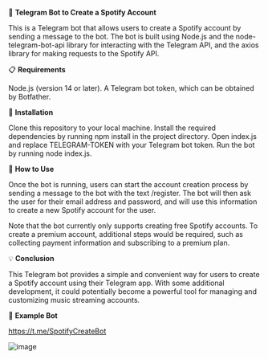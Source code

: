 🤖 **Telegram Bot to Create a Spotify Account**

This is a Telegram bot that allows users to create a Spotify account by sending a message to the bot. The bot is built using Node.js and the node-telegram-bot-api library for interacting with the Telegram API, and the axios library for making requests to the Spotify API.

📋 **Requirements**

Node.js (version 14 or later).
A Telegram bot token, which can be obtained by Botfather.

🚀 **Installation**

Clone this repository to your local machine.
Install the required dependencies by running npm install in the project directory.
Open index.js and replace TELEGRAM-TOKEN with your Telegram bot token.
Run the bot by running node index.js.

💬 **How to Use**

Once the bot is running, users can start the account creation process by sending a message to the bot with the text /register. The bot will then ask the user for their email address and password, and will use this information to create a new Spotify account for the user.

Note that the bot currently only supports creating free Spotify accounts. To create a premium account, additional steps would be required, such as collecting payment information and subscribing to a premium plan.

💡 **Conclusion**

This Telegram bot provides a simple and convenient way for users to create a Spotify account using their Telegram app. With some additional development, it could potentially become a powerful tool for managing and customizing music streaming accounts.

🤖 **Example Bot**

https://t.me/SpotifyCreateBot

![image](https://user-images.githubusercontent.com/59771519/231192884-8b93bf9a-53c9-411e-85e9-e26861dd2b6b.png)
